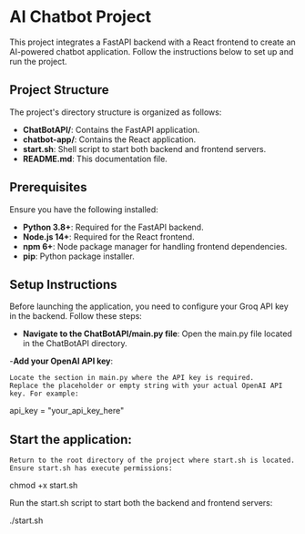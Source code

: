 # AI Chatbot Project

This project integrates a FastAPI backend with a React frontend to create an AI-powered chatbot application. Follow the instructions below to set up and run the project.

## Project Structure

The project's directory structure is organized as follows:
- **ChatBotAPI/**: Contains the FastAPI application.
- **chatbot-app/**: Contains the React application.
- **start.sh**: Shell script to start both backend and frontend servers.
- **README.md**: This documentation file.

## Prerequisites

Ensure you have the following installed:

- **Python 3.8+**: Required for the FastAPI backend.
- **Node.js 14+**: Required for the React frontend.
- **npm 6+**: Node package manager for handling frontend dependencies.
- **pip**: Python package installer.

## Setup Instructions
Before launching the application, you need to configure your Groq API key in the backend. Follow these steps:

- **Navigate to the ChatBotAPI/main.py file**:
        Open the main.py file located in the ChatBotAPI directory.

-**Add your OpenAI API key**:

    Locate the section in main.py where the API key is required.
    Replace the placeholder or empty string with your actual OpenAI API key. For example:

api_key = "your_api_key_here"

## Start the application:

    Return to the root directory of the project where start.sh is located.
    Ensure start.sh has execute permissions:

chmod +x start.sh

Run the start.sh script to start both the backend and frontend servers:

./start.sh